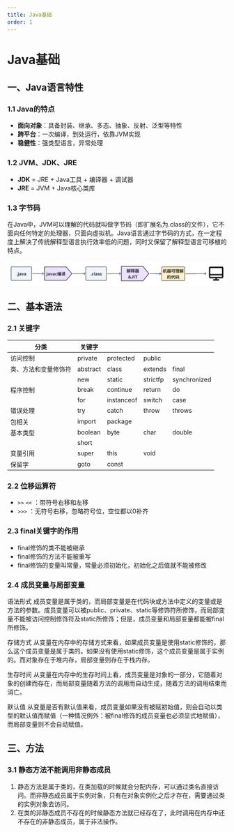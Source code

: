 ```yaml
---
title: Java基础
order: 1
---
```


# Java基础

## 一、Java语言特性

### 1.1 Java的特点

- **面向对象**：具备封装、继承、多态、抽象、反射、泛型等特性
- **跨平台**：一次编译，到处运行，依靠JVM实现
- **稳健性**：强类型语言，异常处理

### 1.2 JVM、JDK、JRE

- **JDK** = JRE + Java工具 + 编译器 + 调试器
- **JRE** = JVM + Java核心类库

### 1.3 字节码

在Java中，JVM可以理解的代码就叫做字节码（即扩展名为.class的文件），它不面向任何特定的处理器，只面向虚拟机。Java语言通过字节码的方式，在一定程度上解决了传统解释型语言执行效率低的问题，同时又保留了解释型语言可移植的特点。

![java程序从代码到运行的过程](./static/zjm.png)

## 二、基本语法

### 2.1 关键字

| 分类 | 关键字 | | | |
|------|--------|---|---|---|
| 访问控制 | private | protected | public | |
| 类、方法和变量修饰符 | abstract | class | extends | final |
| | new | static | strictfp | synchronized |
| 程序控制 | break | continue | return | do |
| | for | instanceof | switch | case |
| 错误处理 | try | catch | throw | throws |
| 包相关 | import | package | | |
| 基本类型 | boolean | byte | char | double |
| | short | | | |
| 变量引用 | super | this | void | |
| 保留字 | goto | const | | |

### 2.2 位移运算符

- `>>` `<<` ：带符号右移和左移
- `>>>` ：无符号右移，忽略符号位，空位都以0补齐

### 2.3 final关键字的作用

- final修饰的类不能被继承
- final修饰的方法不能被重写
- final修饰的变量叫常量，常量必须初始化，初始化之后值就不能被修改

### 2.4 成员变量与局部变量

语法形式
成员变量是属于类的，而局部变量是在代码块或方法中定义的变量或是方法的参数。成员变量可以被public、private、static等修饰符所修饰，而局部变量不能被访问控制修饰符及static所修饰；但是，成员变量和局部变量都能被final所修饰。

存储方式
从变量在内存中的存储方式来看，如果成员变量是使用static修饰的，那么这个成员变量是属于类的。如果没有使用static修饰，这个成员变量是属于实例的。而对象存在于堆内存，局部变量则存在于栈内存。

生存时间
从变量在内存中的生存时间上看，成员变量是对象的一部分，它随着对象的创建而存在，而局部变量随着方法的调用而自动生成，随着方法的调用结束而消亡。

默认值
从变量是否有默认值来看，成员变量如果没有被赋初始值，则会自动以类型的默认值而赋值（一种情况例外：被final修饰的成员变量也必须显式地赋值），而局部变量则不会自动赋值。

## 三、方法

### 3.1 静态方法不能调用非静态成员
1. 静态方法是属于类的，在类加载的时候就会分配内存，可以通过类名直接访问。而非静态成员属于实例对象，只有在对象实例化之后才存在，需要通过类的实例对象去访问。
2. 在类的非静态成员不存在的时候静态方法就已经存在了，此时调用在内存中还不存在的非静态成员，属于非法操作。


